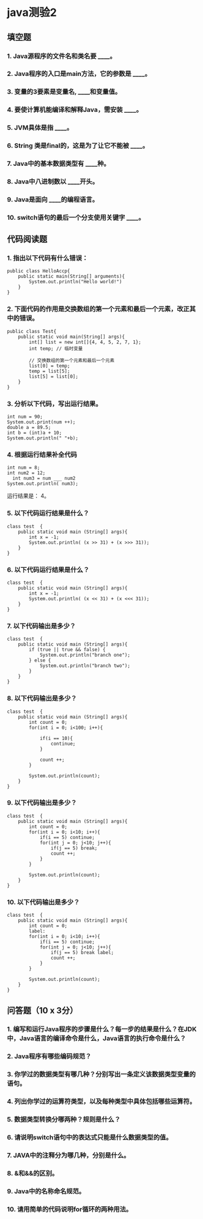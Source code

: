# java测验2

## 填空题

### 1. Java源程序的文件名和类名要 ____。

### 2. Java程序的入口是main方法，它的参数是 ____。

### 3. 变量的3要素是变量名, ____和变量值。

### 4. 要使计算机能编译和解释Java，需安装 ____。

### 5. JVM具体是指 ____。

### 6. String 类是final的，这是为了让它不能被 ____。

### 7. Java中的基本数据类型有 ____种。

### 8. Java中八进制数以 ____开头。

### 9. Java是面向 ____的编程语言。

### 10. switch语句的最后一个分支使用关键字 ____。

## 代码阅读题

### 1. 指出以下代码有什么错误：

```
public class HelloAccp{
    public static main(String[] arguments){
        System.out.println("Hello world!")
    }
}

```

### 2. 下面代码的作用是交换数组的第一个元素和最后一个元素，改正其中的错误。

```
public class Test{
    public static void main(String[] args){
        int[] list = new int[]{4, 4, 5, 2, 7, 1};
        int temp; // 临时变量

        // 交换数组的第一个元素和最后一个元素
        list[0] = temp;
        temp = list[5];
        list[5] = list[0];
    }
}

```

### 3. 分析以下代码，写出运行结果。

```
int num = 90;
System.out.print(num ++);
double a = 89.5;
int b = (int)a + 10;
System.out.println(" "+b);

```

### 4. 根据运行结果补全代码

```
int num = 8;
int num2 = 12;
  int num3 = num ___ num2
System.out.println( num3);

```

运行结果是： 4。

### 5. 以下代码运行结果是什么？

```
class test  {
    public static void main (String[] args){
        int x = -1;
        System.out.println( (x >> 31) + (x >>> 31));
    }
}

```

### 6. 以下代码运行结果是什么？

```
class test  {
    public static void main (String[] args){
        int x = -1;
        System.out.println( (x << 31) + (x <<< 31));
    }
}

```

### 7. 以下代码输出是多少？

```
class test  {
    public static void main (String[] args){
        if (true || true && false) {
            System.out.println("branch one");
        } else {
            System.out.println("branch two");
        }
    }
}

```

### 8. 以下代码输出是多少？

```
class test  {
    public static void main (String[] args){
        int count = 0;
        for(int i = 0; i<100; i++){

            if(i == 10){
                continue;
            }

            count ++;
        }

        System.out.println(count);
    }
}

```

### 9. 以下代码输出是多少？

```
class test  {
    public static void main (String[] args){
        int count = 0;
        for(int i = 0; i<10; i++){
            if(i == 5) continue;
            for(int j = 0; j<10; j++){
                if(j == 5) break;
                count ++;
            }
        }

        System.out.println(count);
    }
}

```

### 10. 以下代码输出是多少？

```
class test  {
    public static void main (String[] args){
        int count = 0;
        label:
        for(int i = 0; i<10; i++){
            if(i == 5) continue;
            for(int j = 0; j<10; j++){
                if(j == 5) break label;
                count ++;
            }
        }

        System.out.println(count);
    }
}

```

## 问答题（10 x 3分）

### 1. 编写和运行Java程序的步骤是什么？每一步的结果是什么？在JDK中，Java语言的编译命令是什么，Java语言的执行命令是什么？

### 2. Java程序有哪些编码规范？

### 3. 你学过的数据类型有哪几种？分别写出一条定义该数据类型变量的语句。

### 4. 列出你学过的运算符类型，以及每种类型中具体包括哪些运算符。

### 5. 数据类型转换分哪两种？规则是什么？

### 6. 请说明switch语句中的表达式只能是什么数据类型的值。

### 7. JAVA中的注释分为哪几种，分别是什么。

### 8. &和&&的区别。

### 9. Java中的名称命名规范。

### 10. 请用简单的代码说明for循环的两种用法。